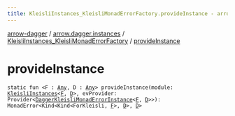 ```yaml
---
title: KleisliInstances_KleisliMonadErrorFactory.provideInstance - arrow-dagger
---
```


[arrow-dagger](../../index.html) / [arrow.dagger.instances](../index.html) / [KleisliInstances_KleisliMonadErrorFactory](index.html) / [provideInstance](./provide-instance.html)

# provideInstance

`static fun <F : `[`Any`](https://kotlinlang.org/api/latest/jvm/stdlib/kotlin/-any/index.html)`, D : `[`Any`](https://kotlinlang.org/api/latest/jvm/stdlib/kotlin/-any/index.html)`> provideInstance(module: `[`KleisliInstances`](../-kleisli-instances/index.html)`<`[`F`](provide-instance.html#F)`, `[`D`](provide-instance.html#D)`>, evProvider: Provider<`[`DaggerKleisliMonadErrorInstance`](../-dagger-kleisli-monad-error-instance/index.html)`<`[`F`](provide-instance.html#F)`, `[`D`](provide-instance.html#D)`>>): MonadError<Kind<Kind<ForKleisli, `[`F`](provide-instance.html#F)`>, `[`D`](provide-instance.html#D)`>, `[`D`](provide-instance.html#D)`>`